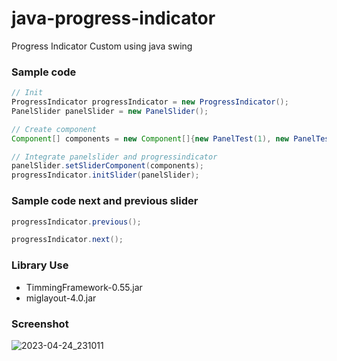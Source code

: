 # java-progress-indicator

Progress Indicator Custom using java swing

### Sample code
``` java
// Init
ProgressIndicator progressIndicator = new ProgressIndicator();
PanelSlider panelSlider = new PanelSlider();

// Create component
Component[] components = new Component[]{new PanelTest(1), new PanelTest(2), new PanelTest(3)};

// Integrate panelslider and progressindicator
panelSlider.setSliderComponent(components);
progressIndicator.initSlider(panelSlider);
```
### Sample code next and previous slider

``` java
progressIndicator.previous();

progressIndicator.next();
```
### Library Use
- TimmingFramework-0.55.jar
- miglayout-4.0.jar
### Screenshot
![2023-04-24_231011](https://user-images.githubusercontent.com/58245926/234370542-08df766e-ffb6-4432-a5f6-541f584c622c.png)
